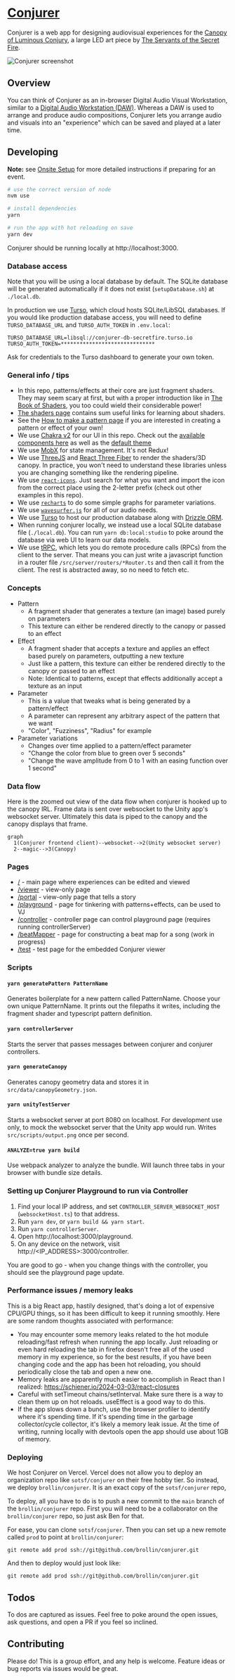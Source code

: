 # [Conjurer](https://canopyconjurer.vercel.app)

Conjurer is a web app for designing audiovisual experiences for the [Canopy of Luminous Conjury](https://se.cretfi.re/canopy/), a large LED art piece by [The Servants of the Secret Fire](https://se.cretfi.re/).

![Conjurer screenshot](public/example.png)

## Overview

You can think of Conjurer as an in-browser Digital Audio Visual Workstation, similar to a [Digital Audio Workstation (DAW)](https://en.wikipedia.org/wiki/Digital_audio_workstation). Whereas a DAW is used to arrange and produce audio compositions, Conjurer lets you arrange audio and visuals into an "experience" which can be saved and played at a later time.

## Developing

**Note:** see [Onsite Setup](ONSITE_SETUP.md) for more detailed instructions if preparing for an event.

```bash
# use the correct version of node
nvm use

# install dependencies
yarn

# run the app with hot reloading on save
yarn dev
```

Conjurer should be running locally at http://localhost:3000.

### Database access

Note that you will be using a local database by default. The SQLite database will be generated automatically if it does not exist (`setupDatabase.sh`) at `./local.db`.

In production we use [Turso](https://docs.turso.tech/introduction), which cloud hosts SQLite/LibSQL databases. If you would like production database access, you will need to define `TURSO_DATABASE_URL` and `TURSO_AUTH_TOKEN` in `.env.local`:

```
TURSO_DATABASE_URL=libsql://conjurer-db-secretfire.turso.io
TURSO_AUTH_TOKEN=******************************
```

Ask for credentials to the Turso dashboard to generate your own token.

### General info / tips

- In this repo, patterns/effects at their core are just fragment shaders. They may seem scary at first, but with a proper introduction like in [The Book of Shaders](https://thebookofshaders.com/), you too could wield their considerable power!
- [The shaders page](docs/shaders.md) contains sum useful links for learning about shaders.
- See the [How to make a pattern page](docs/patterns.md) if you are interested in creating a pattern or effect of your own!
- We use [Chakra v2](https://chakra-ui.com/) for our UI in this repo. Check out the [available components here](https://v2.chakra-ui.com/docs/components) as well as the [default theme](https://v2.chakra-ui.com/docs/styled-system/theme)
- We use [MobX](https://github.com/mobxjs/mobx) for state management. It's not Redux!
- We use [ThreeJS](https://threejs.org/) and [React Three Fiber](https://docs.pmnd.rs/react-three-fiber/getting-started/introduction) to render the shaders/3D canopy. In practice, you won't need to understand these libraries unless you are changing something like the rendering pipeline.
- We use [`react-icons`](https://react-icons.github.io/react-icons/search). Just search for what you want and import the icon from the correct place using the 2-letter prefix (check out other examples in this repo).
- We use [`recharts`](https://recharts.org/en-US/api) to do some simple graphs for parameter variations.
- We use [`wavesurfer.js`](https://wavesurfer-js.org/) for all of our audio needs.
- We use [Turso](https://docs.turso.tech/introduction) to host our production database along with [Drizzle ORM](https://orm.drizzle.team/docs/overview).
- When running conjurer locally, we instead use a local SQLite database file (`./local.db`). You can run `yarn db:local:studio` to poke around the database via web UI to learn our data models.
- We use [tRPC](https://trpc.io/docs/), which lets you do remote procedure calls (RPCs) from the client to the server. That means you can just write a javascript function in a router file `/src/server/routers/*Router.ts` and then call it from the client. The rest is abstracted away, so no need to fetch etc.

### Concepts

- Pattern
  - A fragment shader that generates a texture (an image) based purely on parameters
  - This texture can either be rendered directly to the canopy or passed to an effect
- Effect
  - A fragment shader that accepts a texture and applies an effect based purely on parameters, outputting a new texture
  - Just like a pattern, this texture can either be rendered directly to the canopy or passed to an effect
  - Note: Identical to patterns, except that effects additionally accept a texture as an input
- Parameter
  - This is a value that tweaks what is being generated by a pattern/effect
  - A parameter can represent any arbitrary aspect of the pattern that we want
  - "Color", "Fuzziness", "Radius" for example
- Parameter variations
  - Changes over time applied to a pattern/effect parameter
  - "Change the color from blue to green over 5 seconds"
  - "Change the wave amplitude from 0 to 1 with an easing function over 1 second"

### Data flow

Here is the zoomed out view of the data flow when conjurer is hooked up to the canopy IRL. Frame data is sent over websocket to the Unity app's websocket server. Ultimately this data is piped to the canopy and the canopy displays that frame.

```mermaid
graph
  1(Conjurer frontend client)--websocket-->2(Unity websocket server)
  2--magic-->3(Canopy)
```

### Pages

- [/](https://canopyconjurer.vercel.app/) - main page where experiences can be edited and viewed
- [/viewer](https://canopyconjurer.vercel.app/viewer) - view-only page
- [/portal](https://canopyconjurer.vercel.app/portal) - view-only page that tells a story
- [/playground](https://canopyconjurer.vercel.app/playground) - page for tinkering with patterns+effects, can be used to VJ
- [/controller](https://canopyconjurer.vercel.app/controller) - controller page can control playground page (requires running controllerServer)
- [/beatMapper](https://canopyconjurer.vercel.app/beatMapper) - page for constructing a beat map for a song (work in progress)
- [/test](https://canopyconjurer.vercel.app/test) - test page for the embedded Conjurer viewer

### Scripts

#### `yarn generatePattern PatternName`

Generates boilerplate for a new pattern called PatternName. Choose your own unique PatternName. It prints out the filepaths it writes, including the fragment shader and typescript pattern definition.

#### `yarn controllerServer`

Starts the server that passes messages between conjurer and conjurer controllers.

#### `yarn generateCanopy`

Generates canopy geometry data and stores it in `src/data/canopyGeometry.json`.

#### `yarn unityTestServer`

Starts a websocket server at port 8080 on localhost. For development use only, to mock the websocket server that the Unity app would run. Writes `src/scripts/output.png` once per second.

#### `ANALYZE=true yarn build`

Use webpack analyzer to analyze the bundle. Will launch three tabs in your browser with bundle size details.

### Setting up Conjurer Playground to run via Controller

1. Find your local IP address, and set `CONTROLLER_SERVER_WEBSOCKET_HOST` (`websocketHost.ts`) to that address.
1. Run `yarn dev`, or `yarn build && yarn start`.
1. Run `yarn controllerServer`.
1. Open http://localhost:3000/playground.
1. On any device on the network, visit http://<IP_ADDRESS>:3000/controller.

You are good to go - when you change things with the controller, you should see the playground page update.

### Performance issues / memory leaks

This is a big React app, hastily designed, that's doing a lot of expensive CPU/GPU things, so it has been difficult to keep it running smoothly. Here are some random thoughts associated with performance:

- You may encounter some memory leaks related to the hot module reloading/fast refresh when running the app locally. Just reloading or even hard reloading the tab in firefox doesn't free all of the used memory in my experience, so for the best results, if you have been changing code and the app has been hot reloading, you should periodically close the tab and open a new one.
- Memory leaks are apparently much easier to accomplish in React than I realized: https://schiener.io/2024-03-03/react-closures
- Careful with setTimeout chains/setInterval. Make sure there is a way to clean them up on hot reloads. useEffect is a good way to do this.
- If the app slows down a bunch, use the browser profiler to identify where it's spending time. If it's spending time in the garbage collector/cycle collector, it's likely a memory leak issue. At the time of writing, running locally with devtools open the app should use about 1GB of memory.

### Deploying

We host Conjurer on Vercel. Vercel does not allow you to deploy an organization repo like `sotsf/conjurer` on their free hobby tier. So instead, we deploy `brollin/conjurer`. It is an exact copy of the `sotsf/conjurer` repo,

To deploy, all you have to do is to push a new commit to the `main` branch of the `brollin/conjurer` repo. First you will need to be a collaborator on the `brollin/conjurer` repo, so just ask Ben for that.

For ease, you can clone `sotsf/conjurer`. Then you can set up a new remote called `prod` to point at `brollin/conjurer`:

```
git remote add prod ssh://git@github.com/brollin/conjurer.git
```

And then to deploy would just look like:

```
git remote add prod ssh://git@github.com/brollin/conjurer.git
```

## Todos

To dos are captured as issues. Feel free to poke around the open issues, ask questions, and open a PR if you feel so inclined.

## Contributing

Please do! This is a group effort, and any help is welcome. Feature ideas or bug reports via issues would be great.
